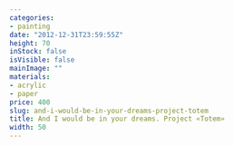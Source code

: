 ```yaml
---
categories:
- painting
date: "2012-12-31T23:59:55Z"
height: 70
inStock: false
isVisible: false
mainImage: ""
materials:
- acrylic
- paper
price: 400
slug: and-i-would-be-in-your-dreams-project-totem
title: And I would be in your dreams. Project «Totem»
width: 50
---
```


